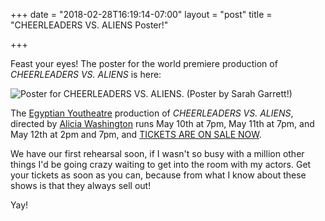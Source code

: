 +++
date = "2018-02-28T16:19:14-07:00"
layout = "post"
title = "CHEERLEADERS VS. ALIENS Poster!"

+++

Feast your eyes! The poster for the world premiere production of *CHEERLEADERS VS. ALIENS* is here:

![Poster for *CHEERLEADERS VS. ALIENS*.](/images/Cheerleaders_VS_Aliens_poster_2018.jpg) (Poster by Sarah Garrett!)

The [Egyptian Youtheatre](https://www.egyptiantheatrecompany.org/youtheatre) production of *CHEERLEADERS VS. ALIENS*, directed by [Alicia Washington](https://www.goodcotheatre.com/) runs May 10th at 7pm, May 11th at 7pm, and May 12th at 2pm and 7pm, and [TICKETS ARE ON SALE NOW](https://www.egyptiantheatrecompany.org/index.php?option=com_holdmyticket&view=event&id=299374).

We have our first rehearsal soon, if I wasn't so busy with a million other things I'd be going crazy waiting to get into the room with my actors. Get your tickets as soon as you can, because from what I know about these shows is that they always sell out!

Yay!